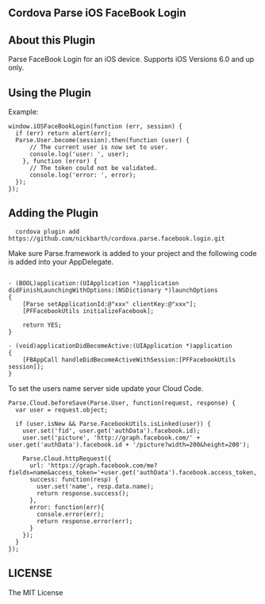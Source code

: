 ## Cordova Parse iOS FaceBook Login

## About this Plugin

Parse FaceBook Login for an iOS device. Supports iOS Versions 6.0 and up only.

## Using the Plugin

Example:

```
window.iOSFaceBookLogin(function (err, session) {
  if (err) return alert(err);
  Parse.User.become(session).then(function (user) {
      // The current user is now set to user.
      console.log('user: ', user);
    }, function (error) {
      // The token could not be validated.
      console.log('error: ', error);
  });
});
```

## Adding the Plugin ##

```
  cordova plugin add https://github.com/nickbarth/cordova.parse.facebook.login.git
```


Make sure Parse.framework is added to your project and the following code is added into your AppDelegate.

```

- (BOOL)application:(UIApplication *)application didFinishLaunchingWithOptions:(NSDictionary *)launchOptions
{
    [Parse setApplicationId:@"xxx" clientKey:@"xxx"];
    [PFFacebookUtils initializeFacebook];
    
    return YES;
}

- (void)applicationDidBecomeActive:(UIApplication *)application
{
    [FBAppCall handleDidBecomeActiveWithSession:[PFFacebookUtils session]];
}

```

To set the users name server side update your Cloud Code.

```
Parse.Cloud.beforeSave(Parse.User, function(request, response) {
  var user = request.object;

  if (user.isNew && Parse.FacebookUtils.isLinked(user)) {
    user.set('fid', user.get('authData').facebook.id);
    user.set('picture', 'http://graph.facebook.com/' + user.get('authData').facebook.id + '/picture?width=200&height=200');

    Parse.Cloud.httpRequest({
      url: 'https://graph.facebook.com/me?fields=name&access_token='+user.get('authData').facebook.access_token,
      success: function(resp) {
        user.set('name', resp.data.name);
        return response.success();
      },
      error: function(err){
        console.error(err);
        return response.error(err);
      }
    });
  }
});
```

## LICENSE ##

The MIT License
